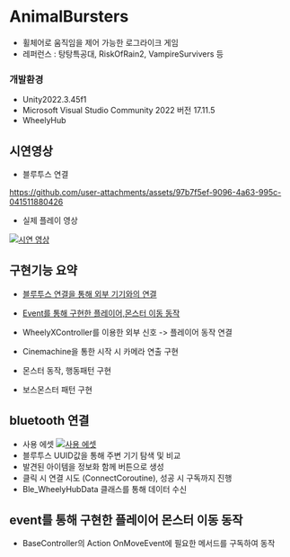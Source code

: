 # AnimalBursters
- 휠체어로 움직임을 제어 가능한 로그라이크 게임
- 레퍼런스 : 탕탕특공대, RiskOfRain2, VampireSurvivers 등

 ### 개발환경 
 - Unity2022.3.45f1
 - Microsoft Visual Studio Community 2022 버전 17.11.5
 - WheelyHub

## 시연영상
- 블루투스 연결

https://github.com/user-attachments/assets/97b7f5ef-9096-4a63-995c-041511880426

- 실제 플레이 영상

[![시연 영상](https://github.com/user-attachments/assets/d624fca7-9cbd-49b5-ba0e-636de7457b8c)](https://vimeo.com/1035473770 "클릭하여 재생")

## 구현기능 요약
- [블루투스 연결을 통해 외부 기기와의 연결](#bluetooth-연결)
- [Event를 통해 구현한 플레이어,몬스터 이동 동작](#event를-통해-구현한-플레이어-몬스터-이동-동작)

- WheelyXController를 이용한 외부 신호 -> 플레이어 동작 연결
- Cinemachine을 통한 시작 시 카메라 연출 구현
- 몬스터 동작, 행동패턴 구현
- 보스몬스터 패턴 구현


## bluetooth 연결
- 사용 에셋
[![사용 에셋](https://github.com/user-attachments/assets/6f75fe5a-ef60-421b-92dc-7c2fe8a2af73)](https://assetstore.unity.com/packages/tools/network/bluetooth-le-for-ios-tvos-and-android-26661?locale=ko-KR&srsltid=AfmBOoqmvJw_I5McSxj5iPVLKb7B2ieTsmJZ5pePY90ItfN9AJt-AbQC "Bluetooth LE for iOS, tvOS and Android")
- 블루투스 UUID값을 통해 주변 기기 탐색 및 비교
- 발견된 아이템을 정보화 함께 버튼으로 생성
- 클릭 시 연결 시도 (ConnectCoroutine), 성공 시 구독까지 진행
- Ble_WheelyHubData 클래스를 통해 데이터 수신

## event를 통해 구현한 플레이어 몬스터 이동 동작
- BaseController의 Action OnMoveEvent에 필요한 메서드를 구독하여 동작

